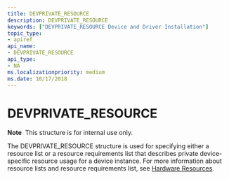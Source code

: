 ```yaml
---
title: DEVPRIVATE_RESOURCE
description: DEVPRIVATE_RESOURCE
keywords: ["DEVPRIVATE_RESOURCE Device and Driver Installation"]
topic_type:
- apiref
api_name:
- DEVPRIVATE_RESOURCE
api_type:
- NA
ms.localizationpriority: medium
ms.date: 10/17/2018
---
```


# DEVPRIVATE_RESOURCE


**Note**  This structure is for internal use only.

 

The DEVPRIVATE_RESOURCE structure is used for specifying either a resource list or a resource requirements list that describes private device-specific resource usage for a device instance. For more information about resource lists and resource requirements list, see [Hardware Resources](../kernel/hardware-resources.md).

 

